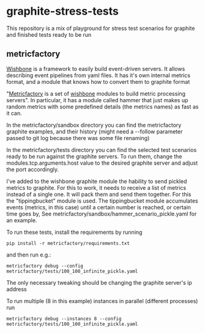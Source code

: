 graphite-stress-tests
=====================

This repository is a mix of playground for stress test scenarios for graphite
and finished tests ready to be run

metricfactory
-------------

[Wishbone][wishbone] is a framework to easily build event-driven servers. It
allows describing event pipelines from yaml files. It has it's own internal
metrics format, and a module that knows how to convert them to graphite format

"[Metricfactory][metricfactory] is a set of [wishbone][wishbone] modules to
build metric processing servers". In particular, it has a module called hammer
that just makes up random metrics with some predefined details (the metrics
names) as fast as it can.

In the metricfactory/sandbox directory you can find the metricfactory graphite
examples, and their history (might need a --follow parameter passed to git log
because there was some file renaming)

In the metricfactory/tests directory you can find the selected test scenarios
ready to be run against the graphite servers. To run them, change the
modules.tcp.arguments.host value to the desired graphite server and adjust the
port accordingly.

I've added to the wishbone graphite module the hability to send pickled metrics
to graphite. For this to work, it needs to receive a list of metrics instead
of a single one. It will pack them and send them together. For this the
"tippingbucket" module is used. The tippingbucket module accumulates events
(metrics, in this case) until a certain number is reached, or certain time goes
by, See metricfactory/sandbox/hammer_scenario_pickle.yaml for an example.

To run these tests, install the requirements by running

```
pip install -r metricfactory/requirements.txt
```

and then run e.g.:

```
metricfactory debug --config metricfactory/tests/100_100_infinite_pickle.yaml
```

The only necessary tweaking should be changing the graphite server's ip address

To run multiple (8 in this example) instances in parallel (different processes)
run

```
metricfactory debug --instances 8 --config metricfactory/tests/100_100_infinite_pickle.yaml
```

[metricfactory]: https://github.com/smetj/metricfactory
[wishbone]: https://wishbone.readthedocs.org/en/latest/
